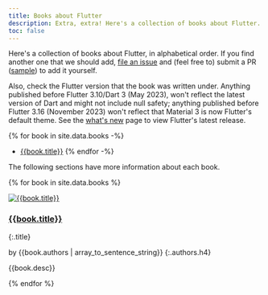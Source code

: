 ```yaml
---
title: Books about Flutter
description: Extra, extra! Here's a collection of books about Flutter.
toc: false
---
```


Here's a collection of books about Flutter,
in alphabetical order.
If you find another one that we should add,
[file an issue][] and (feel free to)
submit a PR ([sample][]) to add it yourself.

Also, check the Flutter version that the book
was written under. Anything published before
Flutter 3.10/Dart 3 (May 2023),
won't reflect the latest version of Dart and
might not include null safety;
anything published before Flutter 3.16 (November 2023)
won't reflect that Material 3 is now
Flutter's default theme.
See the [what's new][]
page to view Flutter's latest release.

[file an issue]: {{site.repo.this}}/issues/new
[sample]: {{site.repo.this}}/pull/6019
[what's new]: /release/whats-new

{% for book in site.data.books -%}
* [{{book.title}}]({{book.link}})
{% endfor -%}

<p>
  The following sections have more information about each book.
</p>

{% for book in site.data.books %}
<div class="book-img-with-details row">
<a href="{{book.link}}" title="{{book.title}}" class="col-sm-3">
  <img src="/assets/images/docs/cover/{{book.cover}}" alt="{{book.title}}">
</a>
<div class="details col-sm-9">

### [{{book.title}}]({{book.link}})
{:.title}

by {{book.authors | array_to_sentence_string}}
{:.authors.h4}

{{book.desc}}
</div>
</div>
{% endfor %}

